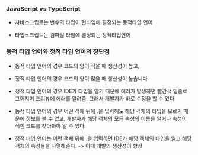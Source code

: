 ### JavaScript vs TypeScript

- 자바스크립트는 변수의 타입이 런타임에 결정되는 동적타입 언어

- 타입스크립트는 컴파일 타임에 결정되는 정적타입언어

### 동적 타입 언어와 정적 타입 언어의 장단점

- 동적 타입 언어의 경우 코드의 양이 적을 때 생산성이 높고,

- 정적 타입 언어의 경우 코드의 양이 많을 때 생산성이 높습니다.

- 정적 타입 언어의 경우 IDE가 타입을 알기 때문에 에러가 발생하면 빨간색 밑줄로 그어지며 프리뷰에 에러를 알려줌, 그래서 개발자가 바로 수정을 할 수 있다

- 동적 타입 언어의 경우 어떤 객체 뒤에 .을 입력해도 해당 객체의 타입을 모르기 때문에 정보를 볼 수 없고, 개발자가 해당 객체의 모든 속성의 이름을 알거나 속성이 적힌 코드를 찾아봐야 알 수 있다.

- 정적 타입 언어는 어떤 객체 뒤에 .을 입력하면 IDE가 해당 객체의 타입을 읽고 해당 객체의 속성들을 나열해준다. -> 이때 개발의 생산성이 향상
